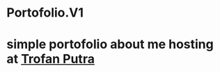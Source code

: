 # Portofolio.V1
# simple portofolio about me hosting at [Trofan Putra](https://trofanputrawebsite.000webhostapp.com/)
